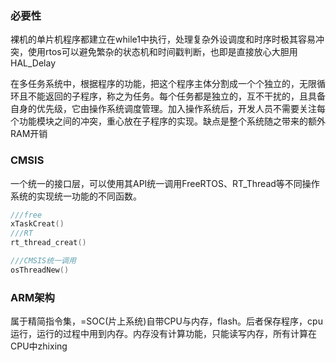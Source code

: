 ### 必要性
裸机的单片机程序都建立在while1中执行，处理复杂外设调度和时序时极其容易冲突，使用rtos可以避免繁杂的状态机和时间戳判断，也即是直接放心大胆用HAL_Delay 

在多任务系统中，根据程序的功能，把这个程序主体分割成一个个独立的，无限循环且不能返回的子程序，称之为任务。每个任务都是独立的，互不干扰的，且具备自身的优先级，它由操作系统调度管理。加入操作系统后，开发人员不需要关注每个功能模块之间的冲突，重心放在子程序的实现。缺点是整个系统随之带来的额外RAM开销

### CMSIS
一个统一的接口层，可以使用其API统一调用FreeRTOS、RT_Thread等不同操作系统的实现统一功能的不同函数。
```c
///free
xTaskCreat()
///RT
rt_thread_creat()

///CMSIS统一调用
osThreadNew()


```

### ARM架构
  属于精简指令集，=SOC(片上系统)自带CPU与内存，flash。后者保存程序，cpu运行，运行的过程中用到内存。内存没有计算功能，只能读写内存，所有计算在CPU中zhixing
<!--stackedit_data:
eyJoaXN0b3J5IjpbMTkxOTE3NTQzMCwtMTQzMzgzMjk2NCwtMT
czNDc5NjE0NiwtNzgxNzAwNjIzLC0xNzY4ODI3NzA2LC0xNDE4
NTY1NDg5LC05MTYxMzc1Nl19
-->